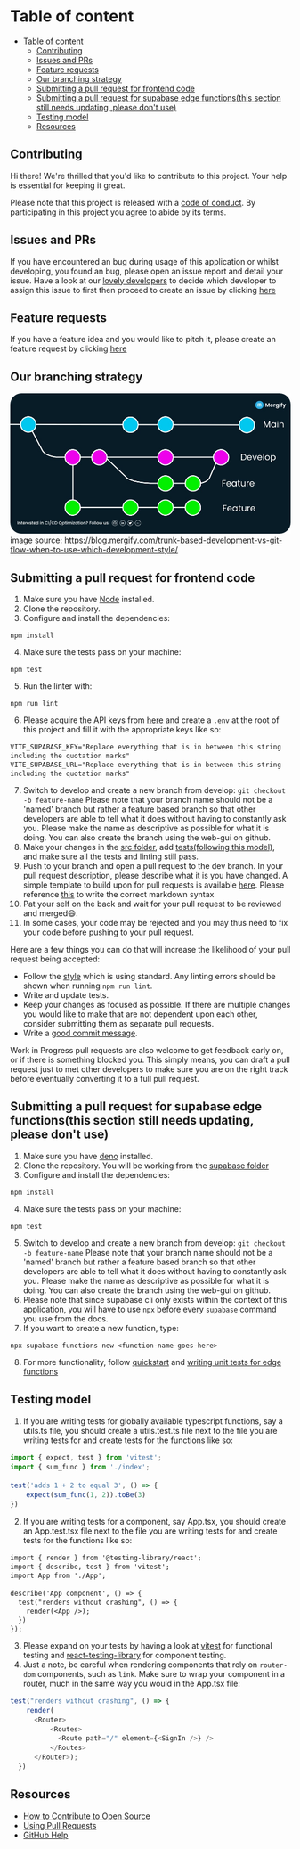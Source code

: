 # Table of content
- [Table of content](#table-of-content)
  - [Contributing](#contributing)
  - [Issues and PRs](#issues-and-prs)
  - [Feature requests](#feature-requests)
  - [Our branching strategy](#our-branching-strategy)
  - [Submitting a pull request for frontend code](#submitting-a-pull-request-for-frontend-code)
  - [Submitting a pull request for supabase edge functions(this section still needs updating, please don't use)](#submitting-a-pull-request-for-supabase-edge-functionsthis-section-still-needs-updating-please-dont-use)
  - [Testing model](#testing-model)
  - [Resources](#resources)

## Contributing

Hi there! We're thrilled that you'd like to contribute to this project. Your help is essential for keeping it great.

Please note that this project is released with a <a href="CODE_OF_CONDUCT.md">code of conduct</a>. By participating in this project you agree to abide by its terms.

## Issues and PRs

If you have encountered an bug during usage of this application or whilst developing, you found an bug, please open an issue report and detail your issue. Have a look at our <a href="https://github.com/COS301-SE-2024/MiniProject13#the-team">lovely developers</a> to decide which developer to assign this issue to first then proceed to create an issue by clicking <a href="https://github.com/COS301-SE-2024/MiniProject13/issues/new?assignees=&labels=bug&projects=&template=bug_report.md&title=%5BBUG%5D">here</a>

## Feature requests

If you have a feature idea and you would like to pitch it, please create an feature request by clicking <a href="https://github.com/COS301-SE-2024/MiniProject13/issues/new?assignees=&labels=enhancement&projects=&template=feature_request.md&title=%5BFEATURE+REQUEST%5D">here</a>

## Our branching strategy

![Git trunk based strategy!](/images/GitFlow_trunk.png "Git trunk based strategy")
image source: https://blog.mergify.com/trunk-based-development-vs-git-flow-when-to-use-which-development-style/

## Submitting a pull request for frontend code

1. Make sure you have <a href="https://nodejs.org/en/download/current">Node</a> installed.
2. Clone the repository.
3. Configure and install the dependencies:
```
npm install
```
4. Make sure the tests pass on your machine: 
```
npm test
```
5. Run the linter with:
```
npm run lint
```
6. Please acquire the API keys from <a href="https://supabase.com/dashboard/project/przfwtfinnjmlhcdbqbr/settings/api">here</a> and create a ```.env``` at the root of this project and fill it with the appropriate keys like so:
```
VITE_SUPABASE_KEY="Replace everything that is in between this string including the quotation marks"
VITE_SUPABASE_URL="Replace everything that is in between this string including the quotation marks"
```
7. Switch to develop and create a new branch from develop: 
```git checkout -b feature-name``` 
Please note that your branch name should not be a 'named' branch but rather a feature based branch so that other developers are able to tell what it does without having to constantly ask you. Please make the name as descriptive as possible for what it is doing. You can also create the branch using the web-gui on github.
8. Make your changes in the <a href="/src">src folder</a>, add <a href="#testing-model">tests(following this model)</a>, and make sure all the tests and linting still pass.
9. Push to your branch and open a pull request to the dev branch. In your pull request description, please describe what it is you have changed. A simple template to build upon for pull requests is available <a href="pull_request_template.md">here</a>. Please reference <a href="https://www.markdownguide.org/basic-syntax/#overview">this</a> to write the correct markdown syntax
10. Pat your self on the back and wait for your pull request to be reviewed and merged😄.
11. In some cases, your code may be rejected and you may thus need to fix your code before pushing to your pull request.

Here are a few things you can do that will increase the likelihood of your pull request being accepted:

- Follow the <a href="https://standardjs.com/">style</a> which is using standard. Any linting errors should be shown when running `npm run lint`.
- Write and update tests.
- Keep your changes as focused as possible. If there are multiple changes you would like to make that are not dependent upon each other, consider submitting them as separate pull requests.
- Write a <a href="http://tbaggery.com/2008/04/19/a-note-about-git-commit-messages.html">good commit message</a>.

Work in Progress pull requests are also welcome to get feedback early on, or if there is something blocked you. This simply means, you can draft a pull request just to met other developers to make sure you are on the right track before eventually converting it to a full pull request.

## Submitting a pull request for supabase edge functions(this section still needs updating, please don't use)

1. Make sure you have <a href="https://docs.deno.com/runtime/manual/getting_started/installation">deno</a> installed.
2. Clone the repository. You will be working from the <a href="/supabase/">supabase folder</a>
3. Configure and install the dependencies:
```
npm install
```
4. Make sure the tests pass on your machine: 
```
npm test
```
5. Switch to develop and create a new branch from develop: 
```git checkout -b feature-name``` 
Please note that your branch name should not be a 'named' branch but rather a feature based branch so that other developers are able to tell what it does without having to constantly ask you. Please make the name as descriptive as possible for what it is doing. You can also create the branch using the web-gui on github.
6. Please note that since supabase cli only exists within the context of this application, you will have to use ```npx``` before every ```supabase``` command you use from the docs.
7. If you want to create a new function, type:
```
npx supabase functions new <function-name-goes-here>
```
8. For more functionality, follow <a href="https://supabase.com/docs/guides/functions/quickstart">quickstart</a> and <a href="https://supabase.com/docs/guides/functions/unit-test#testing-in-deno">writing unit tests for edge functions</a>

## Testing model

1. If you are writing tests for globally available typescript functions, say a utils.ts file, you should create a utils.test.ts file next to the file you are writing tests for and create tests for the functions like so:
```ts
import { expect, test } from 'vitest';
import { sum_func } from './index';

test('adds 1 + 2 to equal 3', () => {
    expect(sum_func(1, 2)).toBe(3)
})
```
2. If you are writing tests for a component, say App.tsx, you should create an App.test.tsx file next to the file you are writing tests for and create tests for the functions like so:
```tsx
import { render } from '@testing-library/react';
import { describe, test } from 'vitest';
import App from './App';

describe('App component', () => {
  test("renders without crashing", () => {
    render(<App />);
  })
});
```
3. Please expand on your tests by having a look at <a href="https://vitest.dev/guide/mocking.html">vitest</a> for functional testing and <a href="https://testing-library.com/docs/react-testing-library/example-intro">react-testing-library</a> for component testing.
4. Just a note, be careful when rendering components that rely on ```router-dom``` components, such as ```link```. Make sure to wrap your component in a router, much in the same way you would in the App.tsx file:
```ts
test("renders without crashing", () => {
    render(
      <Router>
          <Routes>
            <Route path="/" element={<SignIn />} />
          </Routes>
      </Router>);
  })
```

## Resources

- [How to Contribute to Open Source](https://opensource.guide/how-to-contribute/)
- [Using Pull Requests](https://help.github.com/articles/about-pull-requests/)
- [GitHub Help](https://help.github.com)